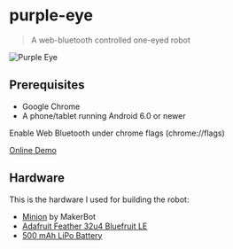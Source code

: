 purple-eye
==========

> A web-bluetooth controlled one-eyed robot

![Purple Eye](https://farm8.staticflickr.com/7175/27083695372_878bf58031_k.jpg)

## Prerequisites

* Google Chrome
* A phone/tablet running Android 6.0 or newer

Enable Web Bluetooth under chrome flags (chrome://flags)

[Online Demo](https://urish.github.io/purple-eye/)

## Hardware

This is the hardware I used for building the robot:

* [Minion](http://www.thingiverse.com/thing:39263) by MakerBot
* [Adafruit Feather 32u4 Bluefruit LE](https://www.adafruit.com/product/2829) 
* [500 mAh LiPo Battery](https://www.adafruit.com/products/1578)

